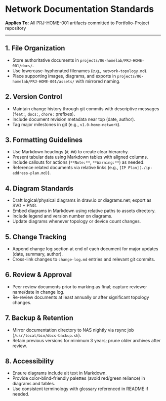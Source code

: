 # Network Documentation Standards
**Applies To:** All PRJ-HOME-001 artifacts committed to Portfolio-Project repository

---

## 1. File Organization
- Store authoritative documents in `projects/06-homelab/PRJ-HOME-001/docs/`.
- Use lowercase-hyphenated filenames (e.g., `network-topology.md`).
- Place supporting images, diagrams, and exports in `projects/06-homelab/PRJ-HOME-001/assets/` with mirrored naming.

## 2. Version Control
- Maintain change history through git commits with descriptive messages (`feat:`, `docs:`, `chore:` prefixes).
- Include document revision metadata near top (date, author).
- Tag major milestones in git (e.g., `v1.0-home-network`).

## 3. Formatting Guidelines
- Use Markdown headings (`#`, `##`) to create clear hierarchy.
- Present tabular data using Markdown tables with aligned columns.
- Include callouts for actions (`**Note:**`, `**Warning:**`) as needed.
- Reference related documents via relative links (e.g., `[IP Plan](./ip-address-plan.md)`).

## 4. Diagram Standards
- Draft logical/physical diagrams in draw.io or diagrams.net; export as SVG + PNG.
- Embed diagrams in Markdown using relative paths to assets directory.
- Include legend and version number on diagrams.
- Update diagrams whenever topology or device count changes.

## 5. Change Tracking
- Append change log section at end of each document for major updates (date, summary, author).
- Cross-link changes to `change-log.md` entries and relevant git commits.

## 6. Review & Approval
- Peer review documents prior to marking as final; capture reviewer name/date in change log.
- Re-review documents at least annually or after significant topology changes.

## 7. Backup & Retention
- Mirror documentation directory to NAS nightly via rsync job (`/usr/local/bin/docs-backup.sh`).
- Retain previous versions for minimum 3 years; prune older archives after review.

## 8. Accessibility
- Ensure diagrams include alt text in Markdown.
- Provide color-blind-friendly palettes (avoid red/green reliance) in diagrams and tables.
- Use consistent terminology with glossary referenced in README if needed.

